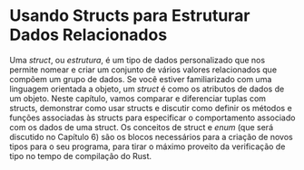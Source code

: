# Usando Structs para Estruturar Dados Relacionados

Uma *struct*, ou *estrutura*, é um tipo de dados personalizado que nos permite
nomear e criar um conjunto de vários valores relacionados que compõem um grupo 
de dados. Se você estiver familiarizado com uma linguagem orientada a objeto, 
um *struct* é como os atributos de dados de um objeto. Neste capítulo, vamos 
comparar e diferenciar tuplas com structs, demonstrar como usar structs e 
discutir como definir os métodos e funções associadas às structs para 
especificar o comportamento associado com os dados de uma struct. Os conceitos
de struct e *enum* (que será discutido no Capítulo 6) são os blocos necessários 
para a criação de novos tipos para o seu programa, para tirar o máximo proveito
da verificação de tipo no tempo de compilação do Rust.
